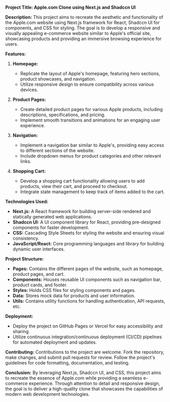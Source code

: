 **Project Title: Apple.com Clone using Next.js and Shadccn UI**

**Description:**
This project aims to recreate the aesthetic and functionality of the Apple.com website using Next.js framework for React, Shadccn UI for components, and CSS for styling. The goal is to develop a responsive and visually appealing e-commerce website similar to Apple's official site, showcasing products and providing an immersive browsing experience for users.

**Features:**
1. **Homepage:** 
   - Replicate the layout of Apple's homepage, featuring hero sections, product showcases, and navigation.
   - Utilize responsive design to ensure compatibility across various devices.

2. **Product Pages:**
   - Create detailed product pages for various Apple products, including descriptions, specifications, and pricing.
   - Implement smooth transitions and animations for an engaging user experience.

3. **Navigation:**
   - Implement a navigation bar similar to Apple's, providing easy access to different sections of the website.
   - Include dropdown menus for product categories and other relevant links.

4. **Shopping Cart:**
   - Develop a shopping cart functionality allowing users to add products, view their cart, and proceed to checkout.
   - Integrate state management to keep track of items added to the cart.

**Technologies Used:**
- **Next.js:** A React framework for building server-side rendered and statically generated web applications.
- **Shadccn UI:** A UI component library for React, providing pre-designed components for faster development.
- **CSS:** Cascading Style Sheets for styling the website and ensuring visual consistency.
- **JavaScript/React:** Core programming languages and library for building dynamic user interfaces.

**Project Structure:**
- **Pages:** Contains the different pages of the website, such as homepage, product pages, and cart.
- **Components:** Houses reusable UI components such as navigation bar, product cards, and footer.
- **Styles:** Holds CSS files for styling components and pages.
- **Data:** Stores mock data for products and user information.
- **Utils:** Contains utility functions for handling authentication, API requests, etc.

**Deployment:**
- Deploy the project on GitHub Pages or Vercel for easy accessibility and sharing.
- Utilize continuous integration/continuous deployment (CI/CD) pipelines for automated deployment and updates.

**Contributing:**
Contributions to the project are welcome. Fork the repository, make changes, and submit pull requests for review. Follow the project's guidelines for code formatting, documentation, and testing.

**Conclusion:**
By leveraging Next.js, Shadccn UI, and CSS, this project aims to recreate the essence of Apple.com while providing a seamless e-commerce experience. Through attention to detail and responsive design, the goal is to deliver a high-quality clone that showcases the capabilities of modern web development technologies.
